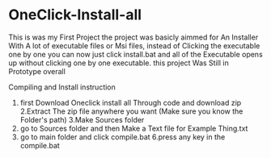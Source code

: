 # OneClick-Install-all
This is was my First Project the project was basicly aimmed for An Installer With A lot of executable files or Msi files, instead of Clicking the executable one by one you can now just click install.bat and all of the Executable opens up without clicking one by one executable.
this project Was Still in Prototype overall

Compiling and Install instruction
1. first Download Oneclick install all Through code and download zip
2.Extract The zip file anywhere you want (Make sure you know the Folder's path)
3.Make Sources folder
4. go to Sources folder and then Make a Text file for Example Thing.txt
5. go to main folder and click compile.bat
6.press any key in the compile.bat

